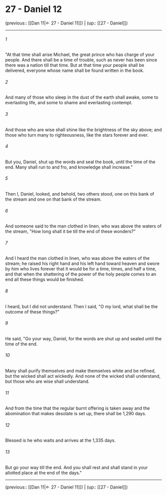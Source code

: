 # 27 - Daniel 12

(previous:: [[Dan 11|← 27 - Daniel 11]]) | (up:: [[27 - Daniel]])

***


###### 1 
"At that time shall arise Michael, the great prince who has charge of your people. And there shall be a time of trouble, such as never has been since there was a nation till that time. But at that time your people shall be delivered, everyone whose name shall be found written in the book. 

###### 2 
And many of those who sleep in the dust of the earth shall awake, some to everlasting life, and some to shame and everlasting contempt. 

###### 3 
And those who are wise shall shine like the brightness of the sky above; and those who turn many to righteousness, like the stars forever and ever. 

###### 4 
But you, Daniel, shut up the words and seal the book, until the time of the end. Many shall run to and fro, and knowledge shall increase." 

###### 5 
Then I, Daniel, looked, and behold, two others stood, one on this bank of the stream and one on that bank of the stream. 

###### 6 
And someone said to the man clothed in linen, who was above the waters of the stream, "How long shall it be till the end of these wonders?" 

###### 7 
And I heard the man clothed in linen, who was above the waters of the stream; he raised his right hand and his left hand toward heaven and swore by him who lives forever that it would be for a time, times, and half a time, and that when the shattering of the power of the holy people comes to an end all these things would be finished. 

###### 8 
I heard, but I did not understand. Then I said, "O my lord, what shall be the outcome of these things?" 

###### 9 
He said, "Go your way, Daniel, for the words are shut up and sealed until the time of the end. 

###### 10 
Many shall purify themselves and make themselves white and be refined, but the wicked shall act wickedly. And none of the wicked shall understand, but those who are wise shall understand. 

###### 11 
And from the time that the regular burnt offering is taken away and the abomination that makes desolate is set up, there shall be 1,290 days. 

###### 12 
Blessed is he who waits and arrives at the 1,335 days. 

###### 13 
But go your way till the end. And you shall rest and shall stand in your allotted place at the end of the days."

***

(previous:: [[Dan 11|← 27 - Daniel 11]]) | (up:: [[27 - Daniel]])
